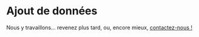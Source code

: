 # Ajout de données
Nous y travaillons... revenez plus tard, ou, encore mieux, [contactez-nous !](mailto:julien.malard@mail.mcgill.ca)
